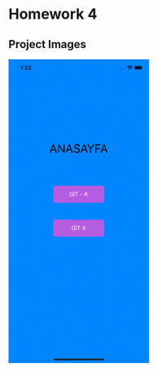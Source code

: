 
# Homework 4

## Project Images

<img src="https://github.com/akolukirik/BootcampHomeworks/blob/main/Homework4/img/project.gif" width="276" height="597">

